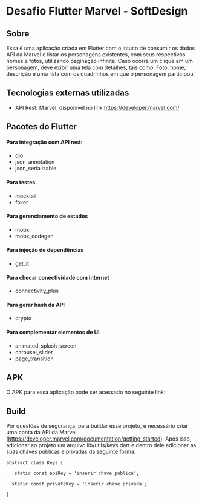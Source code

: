 # Desafio Flutter Marvel - SoftDesign

## Sobre
Essa é uma aplicação criada em Flutter com o intuito de consumir os dados API da Marvel e listar os personagens existentes, com seus respectivos nomes e fotos, utilizando paginação infinita. Caso ocorra um clique em um personagem, deve exibir uma tela com detalhes, tais como: Foto, nome, descrição e uma lista com os quadrinhos em que o personagem participou.

## Tecnologias externas utilizadas

- API Rest: Marvel, disponível no link https://developer.marvel.com/

## Pacotes do Flutter

#### Para integração com API rest:

- dio
- json_annotation
- json_serializable

#### Para testes
- mocktail
- faker

#### Para gerenciamento de estados
- mobx
- mobx_codegen

#### Para injeção de dependências
- get_it

#### Para checar conectividade com internet
- connectivity_plus

#### Para gerar hash da API
- crypto

#### Para complementar elementos de UI
- animated_splash_screen
- carousel_slider
- page_transition

## APK 

O APK para essa aplicação pode ser acessado no seguinte link: 



## Build

Por questões de segurança, para buildar esse projeto, é necessário criar uma conta da API da Marvel (https://developer.marvel.com/documentation/getting_started). Após isso, adicionar ao projeto um arquivo lib/utils/keys.dart e dentro dele adicionar as suas chaves públicas e privadas da seguinte forma:

 ``abstract class Keys {``
 
 ``   static const apiKey = 'inserir chave pública';``
  
``  static const privateKey = 'inserir chave privada';``

``}``





